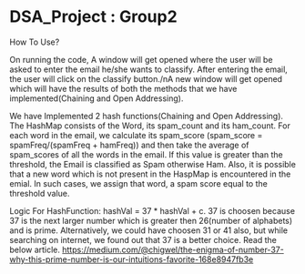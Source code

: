 # DSA_Project : Group2

How To Use?

On running the code, A window will get opened where the user will be asked to enter the email he/she wants to classify. After entering the email, the user will click on the classify button./nA new window will get opened which will have the results of both the methods that we have implemented(Chaining and Open Addressing).

We have Implemented 2 hash functions(Chaining and Open Addressing). The HashMap consists of the Word, its spam_count and its ham_count. For each word in the email, we calculate its spam_score (spam_score = spamFreq/(spamFreq + hamFreq)) and then take the average of spam_scores of all the words in the email. If this value is greater than the threshold, the Email is classified as Spam otherwise Ham.
Also, it is possible that a new word which is not present in the HaspMap is encountered in the emial. In such cases, we assign that word, a spam score equal to the threshold value.


Logic For HashFunction:
hashVal = 37 * hashVal + c. 
37 is choosen because 37 is the next larger number which is greater then 26(number of alphabets) and is prime.
Alternatively, we could have choosen 31 or 41 also, but while searching on internet, we found out that 37 is a better choice. Read the below article.
https://medium.com/@chigwel/the-enigma-of-number-37-why-this-prime-number-is-our-intuitions-favorite-168e8947fb3e

